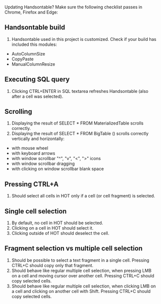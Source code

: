 Updating Handsontable? Make sure the following checklist passes in Chrome, Firefox and Edge:

## Handsontable build

1. Handsontable used in this project is customized. Check if your build has included this modules: 
 - AutoColumnSize
 - CopyPaste
 - ManualColumnResize

## Executing SQL query

1. Clicking CTRL+ENTER in SQL textarea refreshes Handsontable (also after a cell was selected).

## Scrolling

1. Displaying the result of SELECT * FROM MaterializedTable scrolls correctly.
2. Displaying the result of SELECT * FROM BigTable () scrolls correctly vertically and horizontally:
 - with mouse wheel
 - with keyboard arrows
 - with window scrollbar "^", "v", "<", ">" icons
 - with window scrollbar dragging
 - with clicking on window scrollbar blank space

## Pressing CTRL+A

1. Should select all cells in HOT only if a cell (or cell fragment) is selected.

## Single cell selection

1. By default, no cell in HOT should be selected.
2. Clicking on a cell in HOT should select it.
3. Clicking outside of HOT should deselect the cell.

## Fragment selection vs multiple cell selection

1. Should be possible to select a text fragment in a single cell. Pressing CTRL+C should copy only that fragment.
2. Should behave like regular multiple cell selection, when pressing LMB on a cell and moving cursor over another cell. Pressing CTRL+C should copy selected cells.
3. Should behave like regular multiple cell selection, when clicking LMB on a cell and clicking on another cell with Shift. Pressing CTRL+C should copy selected cells.
